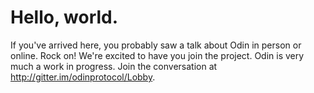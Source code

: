 # Hello, world.

If you've arrived here, you probably saw a talk about Odin in person or online. Rock on! We're excited to have you join the project.
Odin is very much a work in progress. Join the conversation at http://gitter.im/odinprotocol/Lobby.
